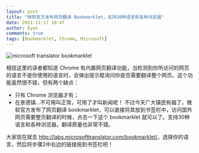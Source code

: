 ```yaml
---
layout: post
title: "微软官方发布网页翻译 Bookmarklet，支持30种语言和各种浏览器"
date: 2011-11-17 10:47
author: Eyon
comments: true
tags: [Bookmarklet, Chrome, Microsoft]
---
```

![](http://img.chromi.org/2011/11/microsoft-translator-bookmarklet-550x388.png "microsoft translator bookmarklet")

相信这里的读者都知道 Chrome 有内置网页翻译功能，当检测到你所访问的网页的语言不是你使用的语言时，会弹出提示框询问你是否需要翻译整个网页。这个功能虽然很不错，但有两个缺点：


*   只有 Chrome 浏览器才有；
*   在景德镇...不可用叫正常，可用了才叫新闻呢！
不过今天广大镇民有福了，微软官方发布了网页翻译 bookmarklet，可以直接将其放到书签栏中，访问国外网页需要整页翻译的时候，点击一下这个 bookmarklet 就可以了。支持30种语言和各种浏览器，翻译质量也非常不错。

大家现在就去 <a href="http://labs.microsofttranslator.com/bookmarklet/" target="_blank">http://labs.microsofttranslator.com/bookmarklet/</a>，选择你的语言，然后将步骤2中右边的链接拖到书签栏吧！
